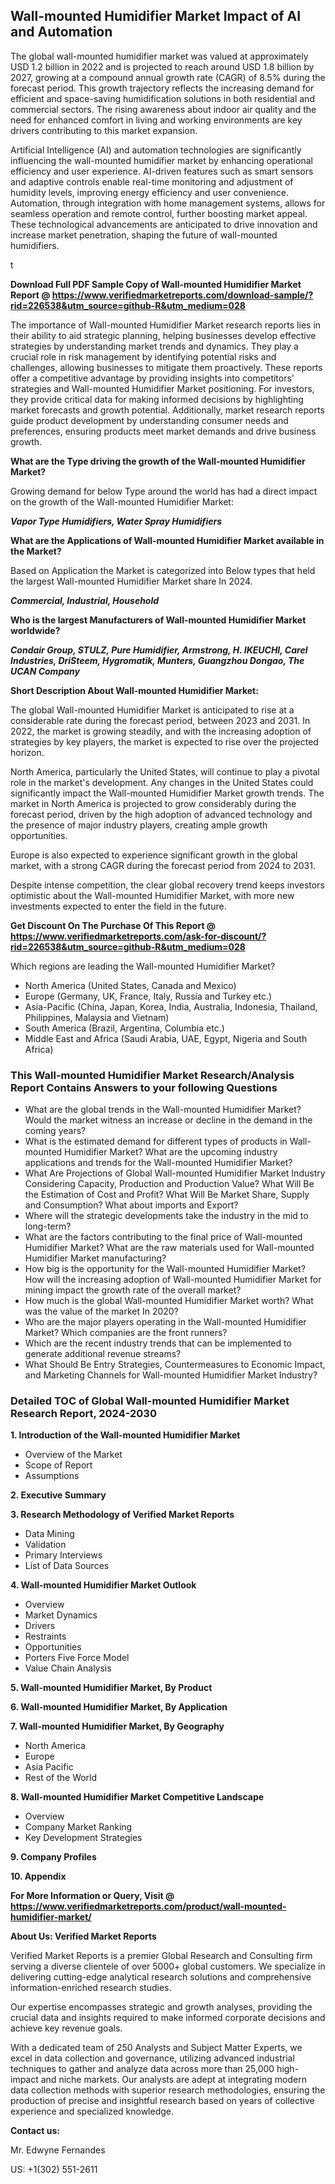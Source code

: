 <h2>Wall-mounted Humidifier Market Impact of AI and Automation</h2><p>The global wall-mounted humidifier market was valued at approximately USD 1.2 billion in 2022 and is projected to reach around USD 1.8 billion by 2027, growing at a compound annual growth rate (CAGR) of 8.5% during the forecast period. This growth trajectory reflects the increasing demand for efficient and space-saving humidification solutions in both residential and commercial sectors. The rising awareness about indoor air quality and the need for enhanced comfort in living and working environments are key drivers contributing to this market expansion.</p><p>Artificial Intelligence (AI) and automation technologies are significantly influencing the wall-mounted humidifier market by enhancing operational efficiency and user experience. AI-driven features such as smart sensors and adaptive controls enable real-time monitoring and adjustment of humidity levels, improving energy efficiency and user convenience. Automation, through integration with home management systems, allows for seamless operation and remote control, further boosting market appeal. These technological advancements are anticipated to drive innovation and increase market penetration, shaping the future of wall-mounted humidifiers.</p>t</p><p id="" class=""><strong>Download Full PDF Sample Copy of Wall-mounted Humidifier Market Report @ <a href="https://www.verifiedmarketreports.com/download-sample/?rid=226538&utm_source=github-R&utm_medium=028" target="_blank">https://www.verifiedmarketreports.com/download-sample/?rid=226538&utm_source=github-R&utm_medium=028</a></strong></p><p>The importance of&nbsp;Wall-mounted Humidifier Market research reports lies in their ability to aid strategic planning, helping businesses develop effective strategies by understanding market trends and dynamics. They play a crucial role in risk management by identifying potential risks and challenges, allowing businesses to mitigate them proactively. These reports offer a competitive advantage by providing insights into competitors' strategies and Wall-mounted Humidifier Market positioning. For investors, they provide critical data for making informed decisions by highlighting market forecasts and growth potential. Additionally, market research reports guide product development by understanding consumer needs and preferences, ensuring products meet market demands and drive business growth.</p><p><strong>What are the&nbsp;Type driving the growth of the Wall-mounted Humidifier Market?</strong></p><p id="" class="">Growing demand for below Type around the world has had a direct impact on the growth of the Wall-mounted Humidifier Market:</p><em><strong>Vapor Type Humidifiers, Water Spray Humidifiers</strong></em></p><strong>What are the&nbsp;Applications&nbsp;of Wall-mounted Humidifier Market available in the Market?</strong></p><p id="" class="">Based on Application the Market is categorized into Below types that held the largest Wall-mounted Humidifier Market share In 2024.</p><em><strong>Commercial, Industrial, Household</strong></em></p><strong>Who is the largest Manufacturers of Wall-mounted Humidifier Market worldwide?</strong></p><p><em><strong>Condair Group, STULZ, Pure Humidifier, Armstrong, H. IKEUCHI, Carel Industries, DriSteem, Hygromatik, Munters, Guangzhou Dongao, The UCAN Company</strong></em></p><p id="" class=""><strong>Short Description About Wall-mounted Humidifier Market:</strong></p><p>The global Wall-mounted Humidifier Market is anticipated to rise at a considerable rate during the forecast period, between 2023 and 2031. In 2022, the market is growing steadily, and with the increasing adoption of strategies by key players, the market is expected to rise over the projected horizon.</p><p>North America, particularly the United States, will continue to play a pivotal role in the market's development. Any changes in the United States could significantly impact the Wall-mounted Humidifier Market growth trends. The market in North America is projected to grow considerably during the forecast period, driven by the high adoption of advanced technology and the presence of major industry players, creating ample growth opportunities.</p><p>Europe is also expected to experience significant growth in the global market, with a strong CAGR during the forecast period from 2024 to 2031.</p><p>Despite intense competition, the clear global recovery trend keeps investors optimistic about the Wall-mounted Humidifier Market, with more new investments expected to enter the field in the future.</p><p id="" class=""><strong>Get Discount On The Purchase Of This Report @ <a href="https://www.verifiedmarketreports.com/ask-for-discount/?rid=226538&utm_source=github-R&utm_medium=028" target="_blank">https://www.verifiedmarketreports.com/ask-for-discount/?rid=226538&utm_source=github-R&utm_medium=028</a></strong></p>Which regions are leading the Wall-mounted Humidifier Market?</p><ul><li>North America (United States, Canada and Mexico)</li><li>Europe (Germany, UK, France, Italy, Russia and Turkey etc.)</li><li>Asia-Pacific (China, Japan, Korea, India, Australia, Indonesia, Thailand, Philippines, Malaysia and Vietnam)</li><li>South America (Brazil, Argentina, Columbia etc.)</li><li>Middle East and Africa (Saudi Arabia, UAE, Egypt, Nigeria and South Africa)</li></ul><h3 id="" class="">This Wall-mounted Humidifier Market Research/Analysis Report Contains Answers to your following Questions</h3><ul><li>What are the global trends in the Wall-mounted Humidifier Market? Would the market witness an increase or decline in the demand in the coming years?</li><li>What is the estimated demand for different types of products in Wall-mounted Humidifier Market? What are the upcoming industry applications and trends for the Wall-mounted Humidifier Market?</li><li>What Are Projections of Global Wall-mounted Humidifier Market Industry Considering Capacity, Production and Production Value? What Will Be the Estimation of Cost and Profit? What Will Be Market Share, Supply and Consumption? What about imports and Export?</li><li>Where will the strategic developments take the industry in the mid to long-term?</li><li>What are the factors contributing to the final price of Wall-mounted Humidifier Market? What are the raw materials used for Wall-mounted Humidifier Market manufacturing?</li><li>How big is the opportunity for the Wall-mounted Humidifier Market? How will the increasing adoption of Wall-mounted Humidifier Market for mining impact the growth rate of the overall market?</li><li>How much is the global Wall-mounted Humidifier Market worth? What was the value of the market In 2020?</li><li>Who are the major players operating in the Wall-mounted Humidifier Market? Which companies are the front runners?</li><li>Which are the recent industry trends that can be implemented to generate additional revenue streams?</li><li>What Should Be Entry Strategies, Countermeasures to Economic Impact, and Marketing Channels for Wall-mounted Humidifier Market Industry?</li></ul><h3 id="" class="">Detailed TOC of Global Wall-mounted Humidifier Market Research Report, 2024-2030</h3><p id="" class=""><strong>1. Introduction of the Wall-mounted Humidifier Market</strong></p><ul><li>Overview of the Market</li><li>Scope of Report</li><li>Assumptions</li></ul><p id="" class=""><strong>2. Executive Summary</strong></p><p id="" class=""><strong>3. Research Methodology of Verified Market Reports</strong></p><ul><li>Data Mining</li><li>Validation</li><li>Primary Interviews</li><li>List of Data Sources</li></ul><p id="" class=""><strong>4. Wall-mounted Humidifier Market Outlook</strong></p><ul><li>Overview</li><li>Market Dynamics</li><li>Drivers</li><li>Restraints</li><li>Opportunities</li><li>Porters Five Force Model</li><li>Value Chain Analysis</li></ul><p id="" class=""><strong>5. Wall-mounted Humidifier Market, By Product</strong></p><p id="" class=""><strong>6. Wall-mounted Humidifier Market, By Application</strong></p><p id="" class=""><strong>7. Wall-mounted Humidifier Market, By Geography</strong></p><ul><li>North America</li><li>Europe</li><li>Asia Pacific</li><li>Rest of the World</li></ul><p id="" class=""><strong>8. Wall-mounted Humidifier Market Competitive Landscape</strong></p><ul><li>Overview</li><li>Company Market Ranking</li><li>Key Development Strategies</li></ul><p id="" class=""><strong>9. Company Profiles</strong></p><p id="" class=""><strong>10. Appendix</strong></p><p id="" class=""><strong>For More Information or Query, Visit @ <a href="https://www.verifiedmarketreports.com/product/wall-mounted-humidifier-market/" target="_blank">https://www.verifiedmarketreports.com/product/wall-mounted-humidifier-market/</a></strong></p><p id="" class=""><strong>About Us: Verified Market Reports</strong></p><p id="" class="">Verified Market Reports is a premier Global Research and Consulting firm serving a diverse clientele of over 5000+ global customers. We specialize in delivering cutting-edge analytical research solutions and comprehensive information-enriched research studies.</p><p id="" class="">Our expertise encompasses strategic and growth analyses, providing the crucial data and insights required to make informed corporate decisions and achieve key revenue goals.</p><p id="" class="">With a dedicated team of 250 Analysts and Subject Matter Experts, we excel in data collection and governance, utilizing advanced industrial techniques to gather and analyze data across more than 25,000 high-impact and niche markets. Our analysts are adept at integrating modern data collection methods with superior research methodologies, ensuring the production of precise and insightful research based on years of collective experience and specialized knowledge.</p><p id="" class=""><strong>Contact us:</strong></p><p id="" class="">Mr. Edwyne Fernandes</p><p id="" class="">US: +1(302) 551-2611</p>